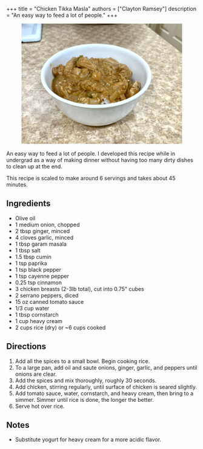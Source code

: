 +++
title = "Chicken Tikka Masla"
authors = ["Clayton Ramsey"]
description = "An easy way to feed a lot of people."
+++

<figure>

![](chicken-tikka-masala.jpg)

</figure>

An easy way to feed a lot of people. I developed this recipe while in
undergrad as a way of making dinner without having too many dirty dishes
to clean up at the end.

This recipe is scaled to make around 6 servings and takes about 45
minutes.

## Ingredients

- Olive oil
- 1 medium onion, chopped
- 2 tbsp ginger, minced
- 4 cloves garlic, minced
- 1 tbsp garam masala
- 1 tbsp salt
- 1.5 tbsp cumin
- 1 tsp paprika
- 1 tsp black pepper
- 1 tsp cayenne pepper
- 0.25 tsp cinnamon
- 3 chicken breasts (2-3lb total), cut into 0.75" cubes
- 2 serrano peppers, diced
- 15 oz canned tomato sauce
- 1/3 cup water
- 1 tbsp cornstarch
- 1 cup heavy cream
- 2 cups rice (dry) or \~6 cups cooked

## Directions

1.  Add all the spices to a small bowl. Begin cooking rice.
2.  To a large pan, add oil and saute onions, ginger, garlic, and
    peppers until onions are clear.
3.  Add the spices and mix thoroughly, roughly 30 seconds.
4.  Add chicken, stirring regularly, until surface of chicken is seared
    slightly.
5.  Add tomato sauce, water, cornstarch, and heavy cream, then bring to
    a simmer. Simmer until rice is done, the longer the better.
6.  Serve hot over rice.

## Notes

- Substitute yogurt for heavy cream for a more acidic flavor.
